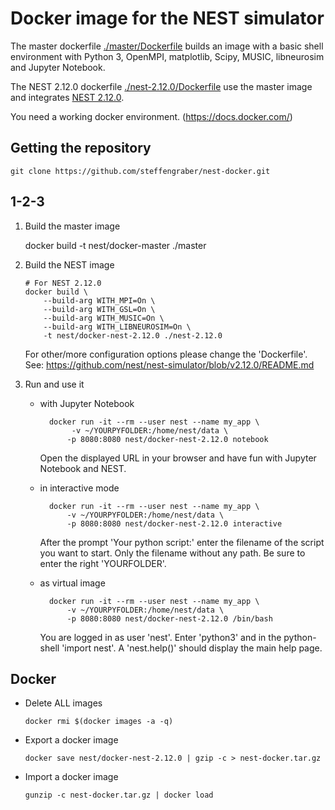 # Docker image for the NEST simulator

The master dockerfile [./master/Dockerfile]() builds an image with a basic 
shell environment with Python 3, OpenMPI, matplotlib, Scipy, MUSIC, 
libneurosim and Jupyter Notebook.

The NEST 2.12.0 dockerfile [./nest-2.12.0/Dockerfile]() use the master image 
and integrates [NEST 2.12.0](https://github.com/nest/nest-simulator).

You need a working docker environment. (https://docs.docker.com/)

## Getting the repository

    git clone https://github.com/steffengraber/nest-docker.git

## 1-2-3

1.  Build the master image
    
    docker build -t nest/docker-master ./master
    
2.  Build the NEST image
        
        # For NEST 2.12.0
        docker build \
            --build-arg WITH_MPI=On \
            --build-arg WITH_GSL=On \
            --build-arg WITH_MUSIC=On \
            --build-arg WITH_LIBNEUROSIM=On \
            -t nest/docker-nest-2.12.0 ./nest-2.12.0
    
    For other/more configuration options please change the 'Dockerfile'. See:
    <https://github.com/nest/nest-simulator/blob/v2.12.0/README.md> 
    
3.  Run and use it
    
    - with Jupyter Notebook
    
            docker run -it --rm --user nest --name my_app \
                 -v ~/YOURPYFOLDER:/home/nest/data \
                -p 8080:8080 nest/docker-nest-2.12.0 notebook
        
      Open the displayed URL in your browser and have fun with Jupyter 
      Notebook and NEST.
        
    - in interactive mode
    
            docker run -it --rm --user nest --name my_app \
                -v ~/YOURPYFOLDER:/home/nest/data \
                -p 8080:8080 nest/docker-nest-2.12.0 interactive
    
      After the prompt 'Your python script:' enter the filename of the script 
      you want to start. Only the filename without any path. Be sure to enter 
      the right 'YOURFOLDER'.
    
    - as virtual image
        
            docker run -it --rm --user nest --name my_app \
                -v ~/YOURPYFOLDER:/home/nest/data \
                -p 8080:8080 nest/docker-nest-2.12.0 /bin/bash
        
      You are logged in as user 'nest'. Enter 'python3' and in the 
      python-shell 'import nest'. A 'nest.help()' should display the main 
      help page.

## Docker 

-   Delete ALL images

        docker rmi $(docker images -a -q)

-   Export a docker image

        docker save nest/docker-nest-2.12.0 | gzip -c > nest-docker.tar.gz

-   Import a docker image

        gunzip -c nest-docker.tar.gz | docker load